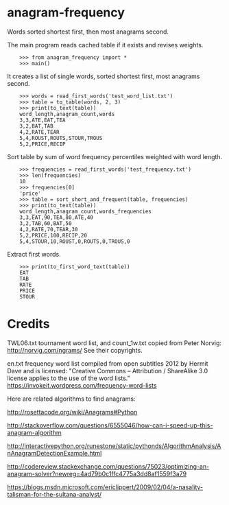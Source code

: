 # anagram-frequency
Words sorted shortest first, then most anagrams second.

The main program reads cached table if it exists and revises weights.

        >>> from anagram_frequency import *
        >>> main()

It creates a list of single words,
sorted shortest first, most anagrams second.

        >>> words = read_first_words('test_word_list.txt')
        >>> table = to_table(words, 2, 3)
        >>> print(to_text(table))
        word_length,anagram_count,words
        3,3,ATE,EAT,TEA
        3,2,BAT,TAB
        4,2,RATE,TEAR
        5,4,ROUST,ROUTS,STOUR,TROUS
        5,2,PRICE,RECIP

Sort table by sum of word frequency percentiles
weighted with word length.

        >>> frequencies = read_first_words('test_frequency.txt')
        >>> len(frequencies)
        10
        >>> frequencies[0]
        'price'
        >>> table = sort_short_and_frequent(table, frequencies)
        >>> print(to_text(table))
        word_length,anagram_count,words_frequencies
        3,3,EAT,90,TEA,80,ATE,40
        3,2,TAB,60,BAT,50
        4,2,RATE,70,TEAR,30
        5,2,PRICE,100,RECIP,20
        5,4,STOUR,10,ROUST,0,ROUTS,0,TROUS,0

Extract first words.

        >>> print(to_first_word_text(table))
        EAT
        TAB
        RATE
        PRICE
        STOUR


Credits
=======

TWL06.txt tournament word list, and count\_1w.txt copied from Peter Norvig:   http://norvig.com/ngrams/
See their copyrights.

en.txt frequency word list compiled from open subtitles 2012 by Hermit Dave and is licensed:
"Creative Commons – Attribution / ShareAlike 3.0 license applies to the use of the word lists."
https://invokeit.wordpress.com/frequency-word-lists

Here are related algorithms to find anagrams:

http://rosettacode.org/wiki/Anagrams#Python

http://stackoverflow.com/questions/6555046/how-can-i-speed-up-this-anagram-algorithm

http://interactivepython.org/runestone/static/pythonds/AlgorithmAnalysis/AnAnagramDetectionExample.html

http://codereview.stackexchange.com/questions/75023/optimizing-an-anagram-solver?newreg=4ad79b0c1ffc4775a3dd8af1559f3a79

https://blogs.msdn.microsoft.com/ericlippert/2009/02/04/a-nasality-talisman-for-the-sultana-analyst/
